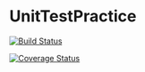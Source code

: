 # UnitTestPractice
[![Build Status](https://travis-ci.org/Ramsfield/UnitTestPractice.svg?branch=master)](https://travis-ci.org/Ramsfield/UnitTestPractice)

[![Coverage Status](https://coveralls.io/repos/github/Ramsfield/UnitTestPractice/badge.svg?branch=master)](https://coveralls.io/github/Ramsfield/UnitTestPractice?branch=master)
